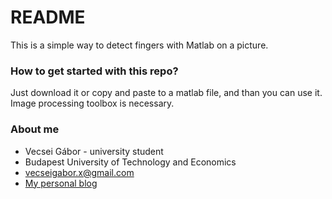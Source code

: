 # README #

This is a simple way to detect fingers with Matlab on a picture.

### How to get started with this repo? ###

Just download it or copy and paste to a matlab file, and than you can use it.
Image processing toolbox is necessary.

### About me ###

* Vecsei Gábor - university student
* Budapest University of Technology and Economics
* <vecseigabor.x@gmail.com>
* [My personal blog](https://gaborvecsei.wordpress.com/)